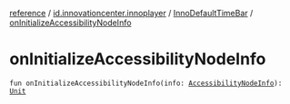 [reference](../../index.md) / [id.innovationcenter.innoplayer](../index.md) / [InnoDefaultTimeBar](index.md) / [onInitializeAccessibilityNodeInfo](./on-initialize-accessibility-node-info.md)

# onInitializeAccessibilityNodeInfo

`fun onInitializeAccessibilityNodeInfo(info: `[`AccessibilityNodeInfo`](https://developer.android.com/reference/android/view/accessibility/AccessibilityNodeInfo.html)`): `[`Unit`](https://kotlinlang.org/api/latest/jvm/stdlib/kotlin/-unit/index.html)